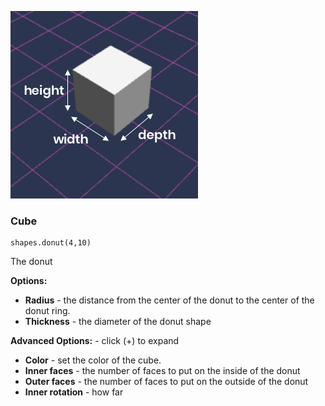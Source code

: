 ![Cube](/docs/reference/shapes/cube.png?v=DOCVER-2) 

### Cube
```sig
shapes.donut(4,10)
```

The donut 

**Options:**
* **Radius** - the distance from the center of the donut to the center of the donut ring.
* **Thickness** - the diameter of the donut shape

**Advanced Options:** - click (+) to expand
* **Color** - set the color of the cube. 
* **Inner faces** - the number of faces to put on the inside of the donut
* **Outer faces** - the number of faces to put on the outside of the donut
* **Inner rotation** - how far  
